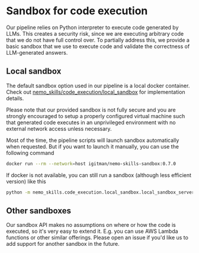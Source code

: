 # Sandbox for code execution

Our pipeline relies on Python interpreter to execute code generated by LLMs. This creates a security risk,
since we are executing arbitrary code that we do not have full control over. To partially address this,
we provide a basic sandbox that we use to execute code and validate the correctness of LLM-generated answers.

## Local sandbox

The default sandbox option used in our pipeline is a local docker container.
Check out [nemo_skills/code_execution/local_sandbox](https://github.com/NVIDIA/NeMo-Skills/blob/main/nemo_skills/code_execution/local_sandbox)
for implementation details.

Please note that our provided sandbox is not fully secure and you are strongly encouraged to
setup a properly configured virtual machine such that generated code executes in an unprivileged environment
with no external network access unless necessary.

Most of the time, the pipeline scripts will launch sandbox automatically when requested. But if you want to launch
it manually, you can use the following command

```bash
docker run --rm --network=host igitman/nemo-skills-sandbox:0.7.0
```

If docker is not available, you can still run a sandbox (although less efficient version) like this

```bash
python -m nemo_skills.code_execution.local_sandbox.local_sandbox_server
```

## Other sandboxes

Our sandbox API makes no assumptions on where or how the code is executed, so it's very easy
to extend it. E.g. you can use AWS Lambda functions or other similar offerings.
Please open an issue if you'd like us to add support for another sandbox in the future.
